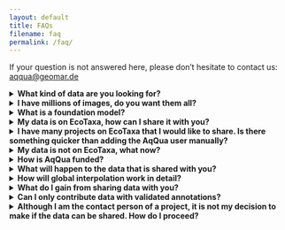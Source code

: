 ```yaml
---
layout: default
title: FAQs
filename: faq
permalink: /faq/
---
```

If your question is not answered here, please don’t hesitate to contact us: aqqua@geomar.de

<details>
<summary><strong>What kind of data are you looking for?</strong></summary>
We’re gathering images of marine and freshwater zooplankton and phytoplankton. All kinds of labels/identification are welcome but optional, as we’re using self-supervised learning for training our foundational model, which does not require labels.
</details>

<details>
<summary><strong>I have millions of images, do you want them all?</strong></summary>
Yes, we try to gather all existing plankton images, as the foundation model requires as much image data from diverse regions and imaging devices as possible.
</details>

<details>
<summary><strong>What is a foundation model?</strong></summary>
A foundation model is a machine-learning model trained at scale, usually with self-supervised methods on broad, multimodal data, that can be adapted to carry out diverse downstream tasks <a href="https://arxiv.org/abs/2108.07258">Bommassani et al. 2022</a>. AqQua is a foundational model for plankton computer vision that will be trained using state of the art vision transformers on billions of plankton images from diverse imaging devices. This model will be fine-tuned for the downstream tasks of plankton identification, classification, trait detection, outlier detection and global interpolation of plankton distribution.
</details>

<details>
<summary><strong>My data is on EcoTaxa, how can I share it with you?</strong></summary> 
Please fill in the <a href="https://survey.hifis.dkfz.de/398984?lang=en">Data Sharing Form</a> and also provide view access to the aqqua@geomar.de user on EcoTaxa. This enables us to download your data. We will inform you once we have downloaded your data, so that you can revoke access, if you would like to.
</details>

<details>
<summary><strong>I have many projects on EcoTaxa that I would like to share. Is there something quicker than adding the AqQua user manually?</strong></summary>
You can download these <a href="https://codebase.helmholtz.cloud/aqqua-public/ecotaxa-tools">Python scripts</a> that use the EcoTaxa API to generate a list of your EcoTaxa projects. You can at any time, should you wish to, change the access rights for multiple projects in bulk via the EcoTaxa API.
</details>

<details>
<summary><strong>My data is not on EcoTaxa, what now?</strong></summary>
If you use web hosting services (AZURE, GLOBUS, ...), you can share your dataset via these. We also can download image data from IFCB dashboards. You could also send us a harddrive. Other options (e.g. FTP, ...) would also be possible. Please inform us about your preferred method via the <a href="https://survey.hifis.dkfz.de/398984?lang=en">Data Sharing Form</a>.
</details>

<details>
<summary><strong>How is AqQua funded?</strong></summary>
AqQua is funded via the <a href="https://hfmi.helmholtz.de">Helmholtz Foundation Model Initiative</a>. It is a one-shot endeavour to collect the data and build the foundation model. The project is funded for three years. 
</details>

<details>
<summary><strong>What will happen to the data that is shared with you?</strong></summary>
We will build the AqQua Dataset by bringing together data from thousands of individual sources, a suite of different imaging devices, and from across diverse habitats. The AqQua Dataset will be published under an open-access license earliest in July 2027. Every data contribution will be duly acknowledged and every data contributor will be co-author on a joint dataset paper.
Using the AqQua Dataset, we will train a foundational model and fine-tune it for multiple downstream tasks, including classification, trait extraction, and global interpolation of plankton and particle distribution. The developed code, models, and tools will be made open source and shared with the plankton imaging community to help with plankton image recognition tasks and to support further method development. For example, this could include contributing a generalist image recognition model to EcoTaxa.
</details>

<details>
<summary><strong>How will global interpolation work in detail?</strong></summary>
You can explicitly choose if you would like to share your data for global interpolation studies within AqQua. We will then also need the volume sampled per image acquisition. We will used boosted regression trees and possibly other machine learning algorithms to learn the global plankton or particle distribution and associated process rates from the AqQua image data. Please see <a href="https://www.frontiersin.org/journals/marine-science/articles/10.3389/fmars.2022.894372/full">Drago et al. 2020</a> and Clements et al. (<a href="https://agupubs.onlinelibrary.wiley.com/doi/full/10.1029/2021GB007276">2022</a>, <a href="https://agupubs.onlinelibrary.wiley.com/doi/full/10.1029/2022GB007633">2023</a>) for further details. 
</details>

<details>
<summary><strong>What do I gain from sharing data with you?</strong></summary>
By sharing data with us for model development, you contribute to the diversity of the AqQua dataset and increase the chances that the developed model will be particularly useful to the kind of data that you are working with. Every data contributor will be co-author on a joint dataset paper and invited to contribute to further publications.
</details>

<details>
<summary><strong>Can I only contribute data with validated annotations?</strong></summary>
All kinds of labels/identification are welcome but optional, as we’re using self-supervised learning for training our foundational model, which does not require labels.
</details>

<details>
<summary><strong>Although I am the contact person of a project, it is not my decision to make if the data can be shared. How do I proceed?</strong></summary>
  <p>
    You don’t have to make the decision yourself. Check with the principal investigator, data owner, or other relevant stakeholders before proceeding. Then, let us know.<br>
    Also, if your data is hosted on EcoTaxa, please make sure that you are correctly listed as the contact person of a project. If not, select the correct person in the EcoTaxa project settings:
    <ul>
      <li>In the menu, select “Project / Edit project settings”.</li>
      <li>In the “Priviliges” tab, select the correct person as contact.</li>
    </ul>
  </p>
</details>